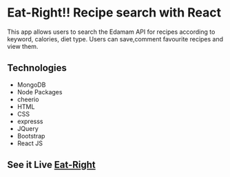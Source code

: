 # Eat-Right!! Recipe search with React

This app allows users to search the Edamam API for recipes according to keyword, calories, diet type. Users can save,comment favourite recipes and view them. 

## Technologies
* MongoDB
* Node Packages
* cheerio
* HTML
* CSS
* expresss
* JQuery
* Bootstrap
* React JS

## See it Live [Eat-Right](https://arcane-fortress-91422.herokuapp.com/)
